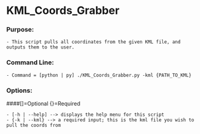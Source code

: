 # KML_Coords_Grabber
  
  ### Purpose: 
  
    - This script pulls all coordinates from the given KML file, and outputs them to the user. 

  ### Command Line:
  
    - Command = [python | py] ./KML_Coords_Grabber.py -kml {PATH_TO_KML}

  ### Options:
  ####[]=Optional {}=Required
  
    - [-h | --help] --> displays the help menu for this script
    - {-k | --kml} --> a required input; this is the kml file you wish to pull the coords from

  
